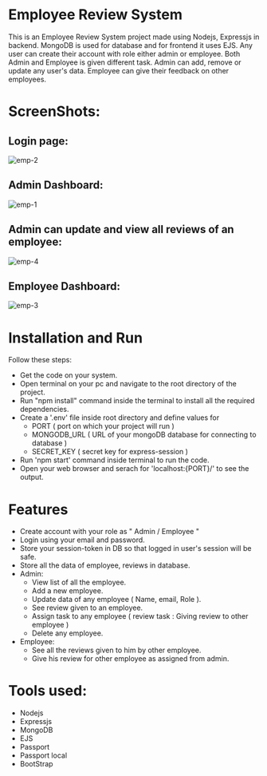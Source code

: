 # Employee Review System
  This is an Employee Review System project made using Nodejs, Expressjs in backend. MongoDB is used for database and for frontend it uses EJS. Any user can create their account with role either admin or employee. Both Admin and Employee is given different task.
  Admin can add, remove or update any user's data. Employee can give their feedback on other employees.

# ScreenShots:
  ## Login page:
  ![emp-2](https://drive.google.com/uc?export=view&id=1-r3i246dvMDjfupoA2YujSwt9q9bt6kq
  )

  ## Admin Dashboard:
  ![emp-1](https://drive.google.com/uc?export=view&id=1-r3i246dvMDjfupoA2YujSwt9q9bt6kq
  )

  ## Admin can update and view all reviews of an employee:
  ![emp-4](https://drive.google.com/uc?export=view&id=1lNP7wzIjdtKyfg7KH50S0x3Vqi6SBwGo
  )

  ## Employee Dashboard:
  ![emp-3](https://drive.google.com/uc?export=view&id=108y0xBMsnCR1kNaeZaDjKx0I9w_KWlCF
  )

# Installation and Run 
  Follow these steps:
  - Get the code on your system.
  - Open terminal on your pc and navigate to the root directory of the project.
  - Run "npm install" command inside the terminal to install all the required dependencies.
  - Create a '.env' file inside root directory and define values for
      - PORT ( port on which your project will run )
      - MONGODB_URL ( URL of your mongoDB database for connecting to database )
      - SECRET_KEY ( secret key for express-session )
  - Run 'npm start' command inside terminal to run the code.
  - Open your web browser and serach for 'localhost:{PORT}/' to see the output.

# Features
  - Create account with your role as " Admin / Employee "
  - Login using your email and password.
  - Store your session-token in DB so that logged in user's session will be safe.
  - Store all the data of employee, reviews in database.
  - Admin:
      - View list of all the employee.
      - Add a new employee.
      - Update data of any employee ( Name, email, Role ).
      - See review given to an employee.
      - Assign task to any employee ( review task : Giving review to other employee )
      - Delete any employee.
  - Employee:
      - See all the reviews given to him by other employee.
      - Give his review for other employee as assigned from admin.
  
# Tools used:
  - Nodejs
  - Expressjs
  - MongoDB
  - EJS
  - Passport
  - Passport local
  - BootStrap
